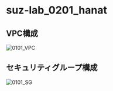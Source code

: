 suz-lab_0201_hanat
========

VPC構成
--------
![0101_VPC](https://cacoo.com/diagrams/c9AfWIgKpSO15Sy7-6D3AE.png)


セキュリティグループ構成
--------
![0101_SG](https://cacoo.com/diagrams/c9AfWIgKpSO15Sy7-3E692.png)
